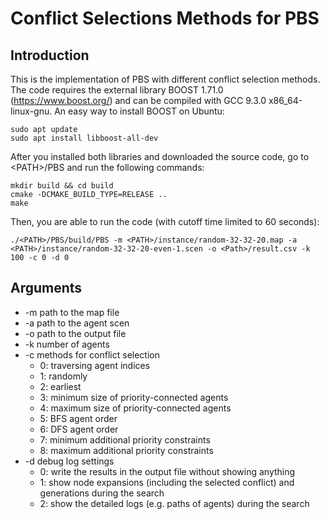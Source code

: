 # Conflict Selections Methods for PBS
## Introduction
This is the implementation of PBS with different conflict selection methods. The code requires the external library BOOST 1.71.0 (https://www.boost.org/) and can be compiled with GCC 9.3.0 x86_64-linux-gnu. An easy way to install BOOST on Ubuntu:
```shell script
sudo apt update
sudo apt install libboost-all-dev
```

After you installed both libraries and downloaded the source code, go to \<PATH>/PBS and run the following commands:
```shell script
mkdir build && cd build
cmake -DCMAKE_BUILD_TYPE=RELEASE ..
make
``` 

Then, you are able to run the code (with cutoff time limited to 60 seconds):
```shell script
./<PATH>/PBS/build/PBS -m <PATH>/instance/random-32-32-20.map -a <PATH>/instance/random-32-32-20-even-1.scen -o <Path>/result.csv -k 100 -c 0 -d 0
```

## Arguments
- -m path to the map file
- -a path to the agent scen
- -o path to the output file
- -k number of agents
- -c methods for conflict selection
    - 0: traversing agent indices
    - 1: randomly
    - 2: earliest
    - 3: minimum size of priority-connected agents
    - 4: maximum size of priority-connected agents
    - 5: BFS agent order
    - 6: DFS agent order
    - 7: minimum additional priority constraints
    - 8: maximum additional priority constraints
- -d debug log settings
    - 0: write the results in the output file without showing anything
    - 1: show node expansions (including the selected conflict) and generations during the search
    - 2: show the detailed logs (e.g. paths of agents) during the search